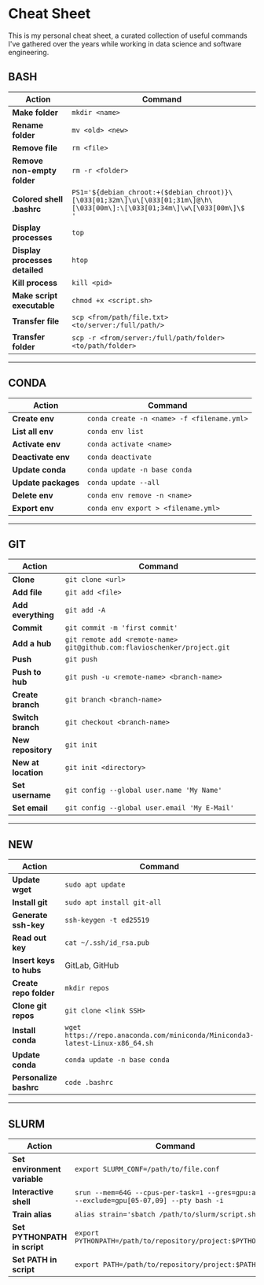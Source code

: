 # Cheat Sheet
This is my personal cheat sheet, a curated collection of useful commands I've gathered over the years while working in data science and software engineering.
## BASH
|**Action**|**Command**|
|-|-|
|**Make folder**|`mkdir <name>`|
|**Rename folder**|`mv <old> <new>`|
|**Remove file**|`rm <file>`|
|**Remove non-empty folder**|`rm -r <folder>`|
|**Colored shell .bashrc**|`PS1='${debian_chroot:+($debian_chroot)}\[\033[01;32m\]\u\[\033[01;31m\]@\h\[\033[00m\]:\[\033[01;34m\]\w\[\033[00m\]\$ '`|
|**Display processes**|`top`|
|**Display processes detailed**|`htop`|
|**Kill process**|`kill <pid>`|
|**Make script executable**|`chmod +x <script.sh>`|
|**Transfer file**|`scp <from/path/file.txt> <to/server:/full/path/>`|
|**Transfer folder**|`scp -r <from/server:/full/path/folder> <to/path/folder>`|
---
## CONDA
|**Action**|**Command**|
|-|-|
|**Create env**|`conda create -n <name> -f <filename.yml>`|
|**List all env**|`conda env list`|
|**Activate env**|`conda activate <name>`|
|**Deactivate env**|`conda deactivate`|
|**Update conda**|`conda update -n base conda`|
|**Update packages**|`conda update --all`|
|**Delete env**|`conda env remove -n <name>`|
|**Export env**|`conda env export > <filename.yml>`|
---
## GIT
|**Action**|**Command**|
|-|-|
|**Clone**|`git clone <url>`|
|**Add file**|`git add <file>`|
|**Add everything**|`git add -A`|
|**Commit**|`git commit -m 'first commit'`|
|**Add a hub**|`git remote add <remote-name> git@github.com:flavioschenker/project.git`|
|**Push**|`git push`|
|**Push to hub**|`git push -u <remote-name> <branch-name>`|
|**Create branch**|`git branch <branch-name>`|
|**Switch branch**|`git checkout <branch-name>`|
|**New repository**|`git init`|
|**New at location**|`git init <directory>`|
|**Set username**|`git config --global user.name 'My Name'`|
|**Set email**|`git config --global user.email 'My E-Mail'`|
---
## NEW
|**Action**|**Command**|
|-|-|
|**Update wget**|`sudo apt update`|
|**Install git**|`sudo apt install git-all`|
|**Generate ssh-key**|`ssh-keygen -t ed25519`|
|**Read out key**|`cat ~/.ssh/id_rsa.pub`|
|**Insert keys to hubs**|GitLab, GitHub|
|**Create repo folder**|`mkdir repos`|
|**Clone git repos**|`git clone <link SSH>`|
|**Install conda**|`wget https://repo.anaconda.com/miniconda/Miniconda3-latest-Linux-x86_64.sh`|
|**Update conda**|`conda update -n base conda`|
|**Personalize bashrc**|`code .bashrc`|
---
## SLURM
|**Action**|**Command**|
|-|-|
|**Set environment variable**|`export SLURM_CONF=/path/to/file.conf`|
|**Interactive shell**|`srun --mem=64G --cpus-per-task=1 --gres=gpu:a100:1 --exclude=gpu[05-07,09] --pty bash -i`|
|**Train alias**|`alias strain='sbatch /path/to/slurm/script.sh'`|
|**Set PYTHONPATH in script**|`export PYTHONPATH=/path/to/repository/project:$PYTHONPATH`|
|**Set PATH in script**|`export PATH=/path/to/repository/project:$PATH`|